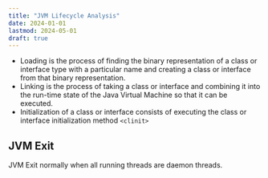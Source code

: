 ```yaml
---
title: "JVM Lifecycle Analysis"
date: 2024-01-01
lastmod: 2024-05-01
draft: true
---
```


- Loading is the process of finding the binary representation of a class or interface type with a particular name and creating a class or interface from that binary representation.
- Linking is the process of taking a class or interface and combining it into the run-time state of the Java Virtual Machine so that it can be executed.
- Initialization of a class or interface consists of executing the class or interface initialization method `<clinit>`


## JVM Exit

JVM Exit normally when all running threads are daemon threads.